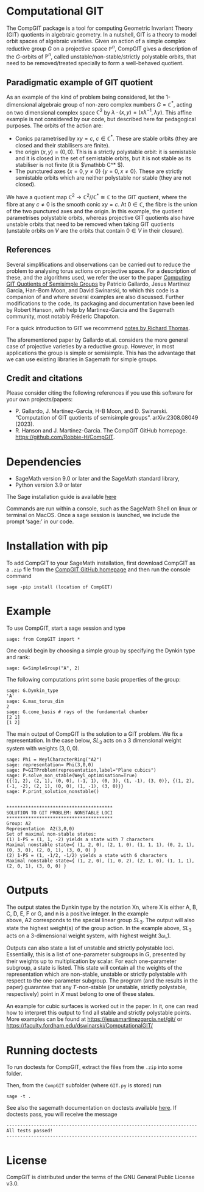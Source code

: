 # Computational GIT

The CompGIT package is a tool for computing Geometric Invariant Theory (GIT) quotients in algebraic geometry. In a nutshell, GIT is a theory to model orbit spaces of algebraic varieties. Given an action of a simple complex reductive group $G$ on a projective space $\mathbb{P}^n$, CompGIT gives a description of the $G$-orbits of $\mathbb{P}^n$, called unstable/non-stable/strictly polystable orbits, that need to be removed/treated specially to form a well-behaved quotient. 

## Paradigmatic example of GIT quotient
As an example of the kind of problem being considered, let the 1-dimensional algebraic group of non-zero complex numbers $G=\mathbb C^*$, acting on two dimensional complex space $\mathbb C^2$ by $\lambda · (x, y) = (x\lambda^{-1}, \lambda y)$. This affine example is not considered by our code, but described here for pedagogical purposes. The orbits of the action are:
* Conics parametrised by $xy = c$, $c\in \mathbb C^*$. These are stable orbits (they are closed and their stabilisers are finite).
* the origin $(x, y) = (0, 0)$. This is a strictly polystable orbit: it is semistable and it is closed in the set of semistable orbits, but it is not stable as its stabiliser is not finite (it is $\mathbb C^* $).
* The punctured axes $\{x = 0, y\neq 0\}$  $\{y = 0, x\neq 0\}$. These are strictly semistable orbits which are neither polystable nor stable (they are not closed).

We have a quotient map $\mathbb C^2 \rightarrow \mathbb C^2//\mathbb C^* \cong \mathbb C$ to the GIT quotient, where the fibre at any $c\neq 0$ is the smooth conic $xy=c$. At $0\in \mathbb C$, the fibre is the union of the two punctured axes and the origin. In this example, the quotient parametrises polystable orbits, whereas projective GIT quotients also have unstable orbits that need to be removed when taking GIT quotients (unstable orbits on $V$ are the orbits that contain $0\in V$ in their closure).

## References
Several simplifications and observations can be carried out to reduce the problem to analysing torus actions on projective space. For a description of these, and the algorithms used, we refer the user to the paper [Computing GIT Quotients of Semisimple Groups](https://arxiv.org/abs/2308.08049) by Patricio Gallardo, Jesus Martinez Garcia, Han-Bom Moon, and David Swinarski, to which this code is a companion of and where several examples are also discussed. Further modifications to the code, its packaging and documentation have been led by Robert Hanson, with help by Martinez-Garcia and the Sagemath community, most notably Fréderic Chapoton. 

For a quick introduction to GIT we recommend [notes by Richard Thomas](https://arxiv.org/abs/math/0512411).

The aforementioned paper by Gallardo et.al. considers the more general case of projective varieties by a reductive group. However, in most applications the group is simple or semisimple. This has the advantage that we can use existing libraries in Sagemath for simple groups.

## Credit and citations
Please consider citing the following references if you use this software for your own projects/papers:
* P. Gallardo, J. Martinez-Garcia, H-B Moon, and D. Swinarski. “Computation of GIT quotients of semisimple groups”. arXiv:2308.08049 (2023).
* R. Hanson and J. Martinez-Garcia. The CompGIT GitHub homepage. https://github.com/Robbie-H/CompGIT.

# Dependencies 

* SageMath version 9.0 or later and the SageMath standard library, 
* Python version 3.9 or later

The Sage installation guide is available [here](https://doc.sagemath.org/html/en/installation/index.html)

Commands are run within a console, such as the SageMath Shell on linux or terminal on MacOS. Once a sage session is launched, we include the prompt ‘sage:’ in our code.  
 
# Installation with pip 

To add CompGIT to your SageMath installation, first download CompGIT as a ```.zip``` file from the [CompGIT GitHub homepage](https://github.com/Robbie-H/CompGIT) and then run the console command 

```
sage -pip install (location of CompGIT)
```

# Example 

To use CompGIT, start a sage session and type 

```
sage: from CompGIT import *
```

One could begin by choosing a simple group by specifying the Dynkin type and rank: 

```
sage: G=SimpleGroup("A", 2)
```

The following computations print some basic properties of the group: 

```
sage: G.Dynkin_type 
'A'
sage: G.max_torus_dim 
2
sage: G.cone_basis # rays of the fundamental chamber
[2 1]
[1 2]
```

The main output of CompGIT is the solution to a GIT problem. We fix a representation. In the case below, $SL_3$ acts on a 3 dimensional weight system with weights $(3,0,0)$.

```
sage: Phi = WeylCharacterRing("A2")
sage: representation= Phi(3,0,0)
sage: P=GITProblem(representation,label="Plane cubics")
sage: P.solve_non_stable(Weyl_optimisation=True)
{{(1, 2), (2, 1), (0, 0), (-1, 1), (0, 3), (1, -1), (3, 0)}, {(1, 2), (-1, -2), (2, 1), (0, 0), (1, -1), (3, 0)}}
sage: P.print_solution_nonstable()


***************************************
SOLUTION TO GIT PROBLEM: NONSTABLE LOCI
***************************************
Group: A2
Representation  A2(3,0,0)
Set of maximal non-stable states:
(1) 1-PS = (1, 1, -2) yields a state with 7 characters
Maximal nonstable state={ (1, 2, 0), (2, 1, 0), (1, 1, 1), (0, 2, 1), (0, 3, 0), (2, 0, 1), (3, 0, 0) }
(2) 1-PS = (1, -1/2, -1/2) yields a state with 6 characters
Maximal nonstable state={ (1, 2, 0), (1, 0, 2), (2, 1, 0), (1, 1, 1), (2, 0, 1), (3, 0, 0) }
```

# Outputs 

The output states the Dynkin type by the notation Xn, where X is either A, B, C, D, E, F or G, and n is a positive integer. In the example above, A2 corresponds to the special linear group $SL_3$. The output will also state the highest weight(s) of the group action. In the example above, $SL_3$ acts on a 3-dimensional weight system, with highest weight 3𝜔_1.

Outputs can also state a list of unstable and strictly polystable loci. Essentially, this is a list of one-parameter subgroups in 𝐺, presented by their weights up to multiplication by scalar. For each one-parameter subgroup, a state is listed. This state will contain all the weights of the representation which are non-stable, unstable or strictly polystable with respect to the one-parameter subgroup. The program (and the results in the paper) guarantee that any 𝑇-non-stable (or unstable, strictly polystable, respectively) point in 𝑋 must belong to one of these states. 

An example for cubic surfaces is worked out in the paper. In it, one can read how to interpret this output to find all stable and strictly polystable points. More examples can be found at https://jesusmartinezgarcia.net/git/ or https://faculty.fordham.edu/dswinarski/ComputationalGIT/ 

# Running doctests

To run doctests for CompGIT, extract the files from the ```.zip``` into some folder.

Then, from the ```CompGIT``` subfolder (where ```GIT.py``` is stored) run

```
sage -t .
```

See also the sagemath documentation on doctests available [here](https://doc.sagemath.org/html/en/developer/doctesting.html). If doctests pass, you will receive the message 

```
----------------------------------------------------------------------
All tests passed!
----------------------------------------------------------------------
```

# License
CompGIT is distributed under the terms of the GNU General Public License v3.0. 
